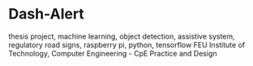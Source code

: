 # Dash-Alert
thesis project, machine learning, object detection, assistive system, regulatory road signs, raspberry pi, python, tensorflow
FEU Institute of Technology, Computer Engineering - CpE Practice and Design
